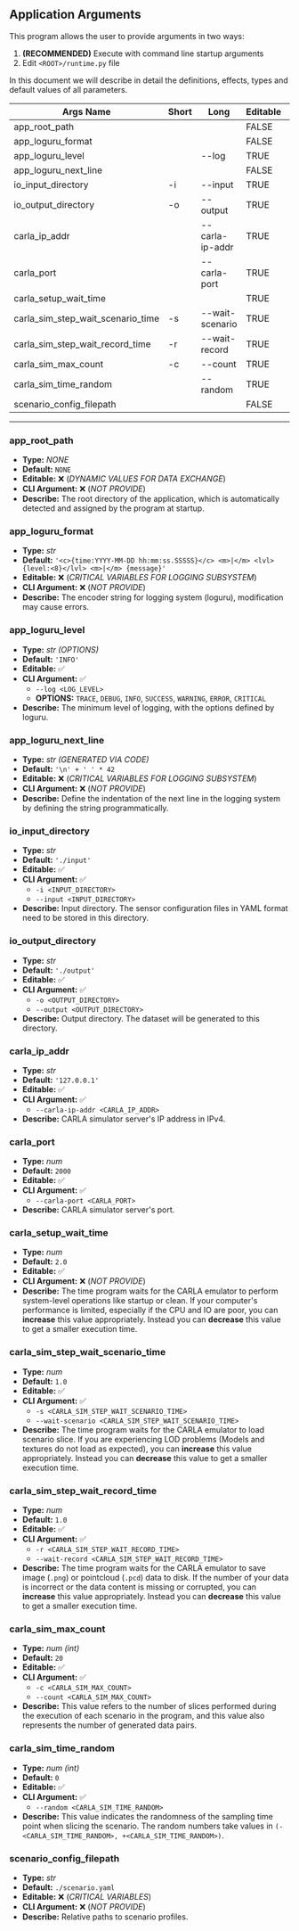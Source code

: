 ## Application Arguments

This program allows the user to provide arguments in two ways:

1. **(RECOMMENDED)** Execute with command line startup arguments
2. Edit `<ROOT>/runtime.py` file

In this document we will describe in detail the definitions, effects, types and default values of all parameters.

| Args Name                         | Short | Long            | Editable | Link                                                                    |
|-----------------------------------|-------|-----------------|----------|-------------------------------------------------------------------------|
| app_root_path                     |       |                 | FALSE    | [app_root_path](#app_root_path)                                         |
| app_loguru_format                 |       |                 | FALSE    | [app_loguru_format](#app_loguru_format)                                 |
| app_loguru_level                  |       | --log           | TRUE     | [app_loguru_level](#app_loguru_level)                                   |
| app_loguru_next_line              |       |                 | FALSE    | [app_loguru_next_line](#app_loguru_next_line)                           |
| io_input_directory                | -i    | --input         | TRUE     | [io_input_directory](#io_input_directory)                               |
| io_output_directory               | -o    | --output        | TRUE     | [io_output_directory](#io_output_directory)                             |
| carla_ip_addr                     |       | --carla-ip-addr | TRUE     | [carla_ip_addr](#carla_ip_addr)                                         |
| carla_port                        |       | --carla-port    | TRUE     | [carla_port](#carla_port)                                               |
| carla_setup_wait_time             |       |                 | TRUE     | [carla_setup_wait_time](#carla_setup_wait_time)                         |
| carla_sim_step_wait_scenario_time | -s    | --wait-scenario | TRUE     | [carla_sim_step_wait_scenario_time](#carla_sim_step_wait_scenario_time) |
| carla_sim_step_wait_record_time   | -r    | --wait-record   | TRUE     | [carla_sim_step_wait_record_time](#carla_sim_step_wait_record_time)     |
| carla_sim_max_count               | -c    | --count         | TRUE     | [carla_sim_max_count](#carla_sim_max_count)                             |
| carla_sim_time_random             |       | --random        | TRUE     | [carla_sim_time_random](#carla_sim_time_random)                         |
| scenario_config_filepath          |       |                 | FALSE    | [scenario_config_filepath](#scenario_config_filepath)                   |

---

### app_root_path

- **Type:** *NONE*
- **Default:** `NONE`
- **Editable:** ❌ (*DYNAMIC VALUES FOR DATA EXCHANGE*)
- **CLI Argument:** ❌ (*NOT PROVIDE*)
- **Describe:** The root directory of the application, which is automatically detected and assigned by the program at startup.

### app_loguru_format

- **Type:** *str*
- **Default:** `'<c>{time:YYYY-MM-DD hh:mm:ss.SSSSS}</c> <m>|</m> <lvl>{level:<8}</lvl> <m>|</m> {message}'`
- **Editable:** ❌ (*CRITICAL VARIABLES FOR LOGGING SUBSYSTEM*)
- **CLI Argument:** ❌ (*NOT PROVIDE*)
- **Describe:** The encoder string for logging system (loguru), modification may cause errors.

### app_loguru_level

- **Type:** *str (OPTIONS)*
- **Default:** `'INFO'`
- **Editable:** ✅
- **CLI Argument:** ✅
  -  `--log <LOG_LEVEL>`
  -  **OPTIONS:** `TRACE`, `DEBUG`, `INFO`, `SUCCESS`, `WARNING`, `ERROR`, `CRITICAL`
- **Describe:** The minimum level of logging, with the options defined by loguru.

### app_loguru_next_line

- **Type:** *str (GENERATED VIA CODE)*
- **Default:** `'\n' + ' ' * 42`
- **Editable:** ❌ (*CRITICAL VARIABLES FOR LOGGING SUBSYSTEM*)
- **CLI Argument:** ❌ (*NOT PROVIDE*)
- **Describe:** Define the indentation of the next line in the logging system by defining the string programmatically.

### io_input_directory

- **Type:** *str*
- **Default:** `'./input'`
- **Editable:** ✅
- **CLI Argument:** ✅ 
  - `-i <INPUT_DIRECTORY>`
  - `--input <INPUT_DIRECTORY>`
- **Describe:** Input directory. The sensor configuration files in YAML format need to be stored in this directory.

### io_output_directory

- **Type:** *str*
- **Default:** `'./output'`
- **Editable:** ✅
- **CLI Argument:** ✅ 
  - `-o <OUTPUT_DIRECTORY>`
  - `--output <OUTPUT_DIRECTORY>`
- **Describe:** Output directory. The dataset will be generated to this directory.

### carla_ip_addr

- **Type:** *str*
- **Default:** `'127.0.0.1'`
- **Editable:** ✅
- **CLI Argument:** ✅ 
  - `--carla-ip-addr <CARLA_IP_ADDR>`
- **Describe:** CARLA simulator server's IP address in IPv4.

### carla_port

- **Type:** *num*
- **Default:** `2000`
- **Editable:** ✅
- **CLI Argument:** ✅ 
  - `--carla-port <CARLA_PORT>`
- **Describe:** CARLA simulator server's port.

### carla_setup_wait_time

- **Type:** *num*
- **Default:** `2.0`
- **Editable:** ✅
- **CLI Argument:** ❌ (*NOT PROVIDE*)
- **Describe:** The time program waits for the CARLA emulator to perform system-level operations like startup or clean. If your computer's performance is limited, especially if the CPU and IO are poor, you can **increase** this value appropriately. Instead you can **decrease** this value to get a smaller execution time.


### carla_sim_step_wait_scenario_time

- **Type:** *num*
- **Default:** `1.0`
- **Editable:** ✅
- **CLI Argument:** ✅ 
  - `-s <CARLA_SIM_STEP_WAIT_SCENARIO_TIME>`
  - `--wait-scenario <CARLA_SIM_STEP_WAIT_SCENARIO_TIME>`
- **Describe:** The time program waits for the CARLA emulator to load scenario slice. If you are experiencing LOD problems (Models and textures do not load as expected), you can **increase** this value appropriately. Instead you can **decrease** this value to get a smaller execution time.

### carla_sim_step_wait_record_time

- **Type:** *num*
- **Default:** `1.0`
- **Editable:** ✅
- **CLI Argument:** ✅ 
  - `-r <CARLA_SIM_STEP_WAIT_RECORD_TIME>`
  - `--wait-record <CARLA_SIM_STEP_WAIT_RECORD_TIME>`
- **Describe:** The time program waits for the CARLA emulator to save image (`.png`) or pointcloud (`.pcd`) data to disk. If the number of your data is incorrect or the data content is missing or corrupted, you can **increase** this value appropriately. Instead you can **decrease** this value to get a smaller execution time.

### carla_sim_max_count

- **Type:** *num (int)*
- **Default:** `20`
- **Editable:** ✅
- **CLI Argument:** ✅ 
  - `-c <CARLA_SIM_MAX_COUNT>`
  - `--count <CARLA_SIM_MAX_COUNT>`
- **Describe:** This value refers to the number of slices performed during the execution of each scenario in the program, and this value also represents the number of generated data pairs.

### carla_sim_time_random

- **Type:** *num (int)*
- **Default:** `0`
- **Editable:** ✅
- **CLI Argument:** ✅ 
  - `--random <CARLA_SIM_TIME_RANDOM>`
- **Describe:** This value indicates the randomness of the sampling time point when slicing the scenario. The random numbers take values in `(-<CARLA_SIM_TIME_RANDOM>, +<CARLA_SIM_TIME_RANDOM>)`. 


### scenario_config_filepath

- **Type:** *str*
- **Default:** `./scenario.yaml`
- **Editable:** ❌ (*CRITICAL VARIABLES*)
- **CLI Argument:** ❌ (*NOT PROVIDE*)
- **Describe:** Relative paths to scenario profiles.
